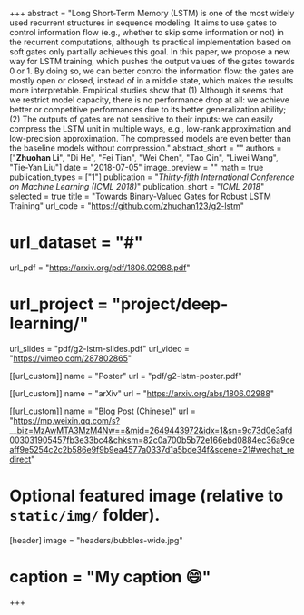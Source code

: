 +++
abstract = "Long Short-Term Memory (LSTM) is one of the most widely used recurrent structures in sequence modeling. It aims to use gates to control information flow (e.g., whether to skip some information or not) in the recurrent computations, although its practical implementation based on soft gates only partially achieves this goal. In this paper, we propose a new way for LSTM training, which pushes the output values of the gates towards 0 or 1. By doing so, we can better control the information flow: the gates are mostly open or closed, instead of in a middle state, which makes the results more interpretable. Empirical studies show that (1) Although it seems that we  restrict model capacity, there is no performance drop at all: we achieve better or competitive performances due to its better generalization ability; (2) The outputs of gates are not sensitive to their inputs: we can easily compress the LSTM unit in multiple ways, e.g., low-rank approximation and low-precision approximation. The compressed models are even better than the baseline models without compression."
abstract_short = ""
authors = ["**Zhuohan Li**", "Di He", "Fei Tian", "Wei Chen", "Tao Qin", "Liwei Wang", "Tie-Yan Liu"]
date = "2018-07-05"
image_preview = ""
math = true
publication_types = ["1"]
publication = "*Thirty-fifth International Conference on Machine Learning (ICML 2018)*"
publication_short = "*ICML 2018*"
selected = true
title = "Towards Binary-Valued Gates for Robust LSTM Training"
url_code = "https://github.com/zhuohan123/g2-lstm"
# url_dataset = "#"
url_pdf = "https://arxiv.org/pdf/1806.02988.pdf"
# url_project = "project/deep-learning/"
url_slides = "pdf/g2-lstm-slides.pdf"
url_video = "https://vimeo.com/287802865"

[[url_custom]]
name = "Poster"
url = "pdf/g2-lstm-poster.pdf"

[[url_custom]]
name = "arXiv"
url = "https://arxiv.org/abs/1806.02988"

[[url_custom]]
name = "Blog Post (Chinese)"
url = "https://mp.weixin.qq.com/s?__biz=MzAwMTA3MzM4Nw==&mid=2649443972&idx=1&sn=9c73d0e3afd003031905457fb3e33bc4&chksm=82c0a700b5b72e166ebd0884ec36a9ceaff9e5254c2c2b586e9f9b9ea4577a0337d1a5bde34f&scene=21#wechat_redirect"

# Optional featured image (relative to `static/img/` folder).
[header]
image = "headers/bubbles-wide.jpg"
# caption = "My caption :smile:"

+++
